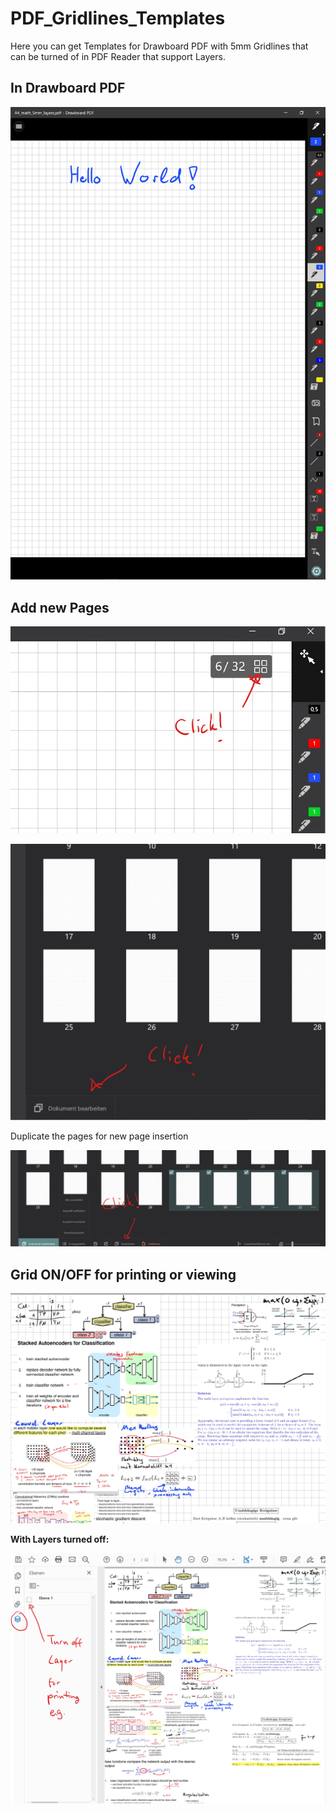 # PDF_Gridlines_Templates
Here you can get Templates for Drawboard PDF with 5mm Gridlines that can be turned of in PDF Reader that support Layers.

## In Drawboard PDF
![example](./example_images/drawboard.jpg)

## Add new Pages

![click](./example_images/overview.jpg)

![cl](./example_images/edit.jpg)

Duplicate the pages for new page insertion

![click](./example_images/duplicate.jpg)

## Grid ON/OFF for printing or viewing
![Layer On](./example_images/On.jpg)

**With Layers turned off:**


![Layer Off](./example_images/LayerOff.jpg)